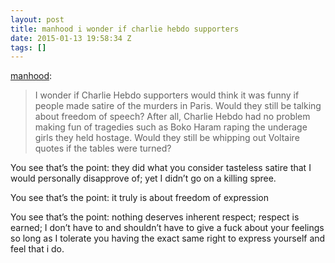 ```yaml
---
layout: post
title: manhood i wonder if charlie hebdo supporters
date: 2015-01-13 19:58:34 Z
tags: []
---
```

[manhood](http://manhood.tumblr.com/post/107944147599/i-wonder-if-charlie-hebdo-supporters-would-think):

> I wonder if Charlie Hebdo supporters would think it was funny if people made satire of the murders in Paris. Would they still be talking about freedom of speech? After all, Charlie Hebdo had no problem making fun of tragedies such as Boko Haram raping the underage girls they held hostage. Would they still be whipping out Voltaire quotes if the tables were turned?

You see that’s the point: they did what you consider tasteless satire that I would personally disapprove of; yet I didn’t go on a killing spree.

You see that’s the point: it truly is about freedom of expression

You see that’s the point: nothing deserves inherent respect; respect is earned; I don’t have to and shouldn’t have to give a fuck about your feelings so long as I tolerate you having the exact same right to express yourself and feel that i do.
